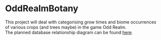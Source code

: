 # OddRealmBotany

This project will deal with categorising grow times and biome occurrences of various crops (and trees maybe) in the game Odd Realm.<br>
The planned database relationship diagram can be found <a href="https://imgur.com/a/UDTbK7b" target="_blank">here</a>.
